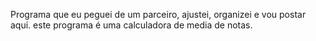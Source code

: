 Programa que eu peguei de um parceiro, ajustei, organizei e vou postar aqui. 
este programa é uma calculadora de media de notas.